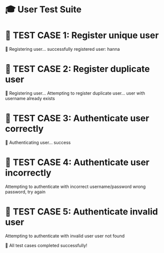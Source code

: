 🎓 User Test Suite
========================

🧪 TEST CASE 1: Register unique user
========================
📝 Registering user...
successfully registered user: hanna

🧪 TEST CASE 2: Register duplicate user
========================
📝 Registering user...
Attempting to register duplicate user...
user with username already exists

🧪 TEST CASE 3: Authenticate user correctly
========================
📝 Authenticating user...
success

🧪 TEST CASE 4: Authenticate user incorrectly
========================
Attempting to authenticate with incorrect username/password
wrong password, try again

🧪 TEST CASE 5: Authenticate invalid user
==================================
Attempting to authenticate with invalid user
user not found

🎉 All test cases completed successfully!